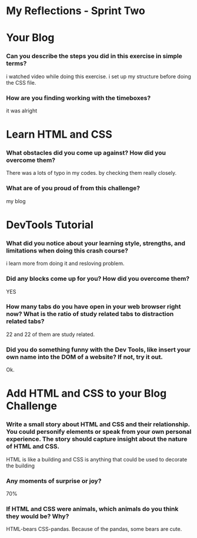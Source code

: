 # My Reflections - Sprint Two

# Your Blog 

### Can you describe the steps you did in this exercise in simple terms?
i watched video while doing this exercise.
i set up my structure before doing the CSS file.


### How are you finding working with the timeboxes?
it was alright 




# Learn HTML and CSS 

### What obstacles did you come up against? How did you overcome them?
There was a lots of typo in my codes. by checking them really closely.


### What are of you proud of from this challenge?
my blog




# DevTools Tutorial

### What did you notice about your learning style, strengths, and limitations when doing this crash course?
i learn more from doing it and resloving problem.


### Did any blocks come up for you? How did you overcome them?
YES


### How many tabs do you have open in your web browser right now? What is the ratio of study related tabs to distraction related tabs?
22 and 22 of them are study related.


### Did you do something funny with the Dev Tools, like insert your own name into the DOM of a website? If not, try it out.
Ok.



# Add HTML and CSS to your Blog Challenge

### Write a small story about HTML and CSS and their relationship. You could personify elements or speak from your own personal experience. The story should capture insight about the nature of HTML and CSS.  
HTML is like a building and CSS is anything that could be used to decorate the building


### Any moments of surprise or joy? 
70%


### If HTML and CSS were animals, which animals do you think they would be? Why?
HTML-bears CSS-pandas. Because of the pandas, some bears are cute.


